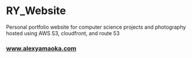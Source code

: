 # RY_Website
Personal portfolio website for computer science projects and photography hosted using AWS S3, cloudfront, and route 53

### www.alexyamaoka.com
